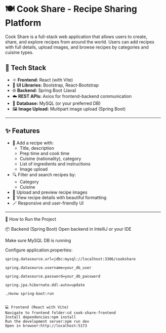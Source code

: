 # 🍽️ Cook Share - Recipe Sharing Platform

Cook Share is a full-stack web application that allows users to create, share, and explore recipes from around the world. Users can add recipes with full details, upload images, and browse recipes by categories and cuisine types.

## 🔧 Tech Stack

- ⚛️ **Frontend:** React (with Vite)
- 🎨 **UI Libraries:** Bootstrap, React-Bootstrap
- 🌐 **Backend:** Spring Boot (Java)
- ☁️ **REST APIs:** Axios for frontend-backend communication
- 💾 **Database:** MySQL (or your preferred DB)
- 🖼️ **Image Upload:** Multipart image upload (Spring Boot)

---

## ✨ Features

- 📝 Add a recipe with:
  - Title, description
  - Prep time and cook time
  - Cuisine (nationality), category
  - List of ingredients and instructions
  - Image upload
- 🔍 Filter and search recipes by:
  - Category
  - Cuisine
- 📸 Upload and preview recipe images
- 🧾 View recipe details with beautiful formatting
- 🪄 Responsive and user-friendly UI

---
🚀 How to Run the Project

📦 Backend (Spring Boot)
Open backend in IntelliJ or your IDE

Make sure MySQL DB is running

Configure application.properties:

```properties
spring.datasource.url=jdbc:mysql://localhost:3306/cookshare

spring.datasource.username=your_db_user

spring.datasource.password=your_db_password

spring.jpa.hibernate.ddl-auto=update

./mvnw spring-boot:run


💻 Frontend (React with Vite)
Navigate to frontend folder:cd cook-share-frontend
Install dependencies:npm install
Run the development server:npm run dev
Open in browser:http://localhost:5173

